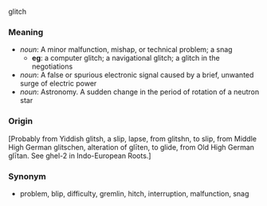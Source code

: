 glitch
### Meaning
+ _noun_: A minor malfunction, mishap, or technical problem; a snag
    + __eg__: a computer glitch; a navigational glitch; a glitch in the negotiations
+ _noun_: A false or spurious electronic signal caused by a brief, unwanted surge of electric power
+ _noun_: Astronomy. A sudden change in the period of rotation of a neutron star

### Origin

[Probably from Yiddish glitsh, a slip, lapse, from glitshn, to slip, from Middle High German glitschen, alteration of glīten, to glide, from Old High German glītan. See ghel-2 in Indo-European Roots.]

### Synonym

+ problem, blip, difficulty, gremlin, hitch, interruption, malfunction, snag


